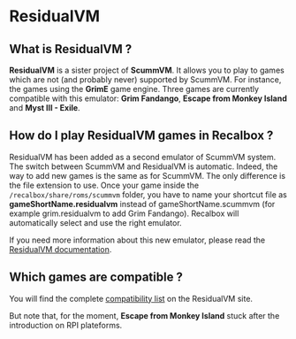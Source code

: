 # ResidualVM

## What is ResidualVM ? <a id="what-is-residualvm"></a>

**ResidualVM** is a sister project of **ScummVM**. It allows you to play to games which are not \(and probably never\) supported by ScummVM. For instance, the games using the **GrimE** game engine. Three games are currently compatible with this emulator: **Grim Fandango**, **Escape from Monkey Island** and **Myst III - Exile**.

## How do I play ResidualVM games in Recalbox ? <a id="how-do-i-play-residualvm-games-in-recalbox"></a>

ResidualVM has been added as a second emulator of ScummVM system. The switch between ScummVM and ResidualVM is automatic. Indeed, the way to add new games is the same as for ScummVM. The only difference is the file extension to use. Once your game inside the `/recalbox/share/roms/scummvm` folder, you have to name your shortcut file as **gameShortName.residualvm** instead of gameShortName.scummvm \(for example grim.residualvm to add Grim Fandango\). Recalbox will automatically select and use the right emulator.

If you need more information about this new emulator, please read the [ResidualVM documentation](http://www.residualvm.org/documentation/).

## Which games are compatible ? <a id="which-games-are-compatible"></a>

You will find the complete [compatibility list](http://www.residualvm.org/compatibility/) on the ResidualVM site.

But note that, for the moment, **Escape from Monkey Island** stuck after the introduction on RPI plateforms.

